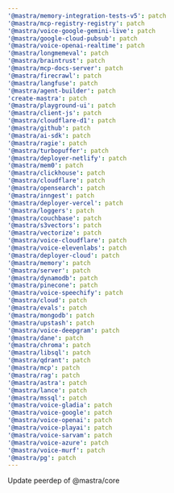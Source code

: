 ```yaml
---
'@mastra/memory-integration-tests-v5': patch
'@mastra/mcp-registry-registry': patch
'@mastra/voice-google-gemini-live': patch
'@mastra/google-cloud-pubsub': patch
'@mastra/voice-openai-realtime': patch
'@mastra/longmemeval': patch
'@mastra/braintrust': patch
'@mastra/mcp-docs-server': patch
'@mastra/firecrawl': patch
'@mastra/langfuse': patch
'@mastra/agent-builder': patch
'create-mastra': patch
'@mastra/playground-ui': patch
'@mastra/client-js': patch
'@mastra/cloudflare-d1': patch
'@mastra/github': patch
'@mastra/ai-sdk': patch
'@mastra/ragie': patch
'@mastra/turbopuffer': patch
'@mastra/deployer-netlify': patch
'@mastra/mem0': patch
'@mastra/clickhouse': patch
'@mastra/cloudflare': patch
'@mastra/opensearch': patch
'@mastra/inngest': patch
'@mastra/deployer-vercel': patch
'@mastra/loggers': patch
'@mastra/couchbase': patch
'@mastra/s3vectors': patch
'@mastra/vectorize': patch
'@mastra/voice-cloudflare': patch
'@mastra/voice-elevenlabs': patch
'@mastra/deployer-cloud': patch
'@mastra/memory': patch
'@mastra/server': patch
'@mastra/dynamodb': patch
'@mastra/pinecone': patch
'@mastra/voice-speechify': patch
'@mastra/cloud': patch
'@mastra/evals': patch
'@mastra/mongodb': patch
'@mastra/upstash': patch
'@mastra/voice-deepgram': patch
'@mastra/dane': patch
'@mastra/chroma': patch
'@mastra/libsql': patch
'@mastra/qdrant': patch
'@mastra/mcp': patch
'@mastra/rag': patch
'@mastra/astra': patch
'@mastra/lance': patch
'@mastra/mssql': patch
'@mastra/voice-gladia': patch
'@mastra/voice-google': patch
'@mastra/voice-openai': patch
'@mastra/voice-playai': patch
'@mastra/voice-sarvam': patch
'@mastra/voice-azure': patch
'@mastra/voice-murf': patch
'@mastra/pg': patch
---
```


Update peerdep of @mastra/core
